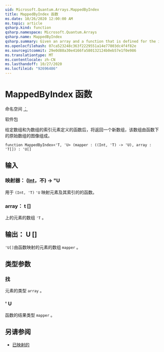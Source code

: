```yaml
---
uid: Microsoft.Quantum.Arrays.MappedByIndex
title: MappedByIndex 函数
ms.date: 10/26/2020 12:00:00 AM
ms.topic: article
qsharp.kind: function
qsharp.namespace: Microsoft.Quantum.Arrays
qsharp.name: MappedByIndex
qsharp.summary: Given an array and a function that is defined for the indexed elements of the array, returns a new array that consists of the images of the original array under the function.
ms.openlocfilehash: 07ca523248c363f2229551a14e77803dc4f4f82e
ms.sourcegitcommit: 29e0d88a30e4166fa580132124b0eb57e1f0e986
ms.translationtype: MT
ms.contentlocale: zh-CN
ms.lasthandoff: 10/27/2020
ms.locfileid: "92696486"
---
```

# <a name="mappedbyindex-function"></a>MappedByIndex 函数

命名空间 [：](xref:Microsoft.Quantum.Arrays)

软件包 [](https://nuget.org/packages/)


给定数组和为数组的索引元素定义的函数后，将返回一个新数组，该数组由函数下的原始数组的图像组成。

```qsharp
function MappedByIndex<'T, 'U> (mapper : ((Int, 'T) -> 'U), array : 'T[]) : 'U[]
```


## <a name="input"></a>输入

### <a name="mapper--intt---u"></a>映射器： ([Int](xref:microsoft.quantum.lang-ref.int)，不) -> "U

用于 `(Int, 'T)` `'U` 映射元素及其索引的的函数。


### <a name="array--t"></a>array： t []

上的元素的数组 `'T` 。



## <a name="output--u"></a>输出： U []

`'U[]`由函数映射的元素的数组 `mapper` 。

## <a name="type-parameters"></a>类型参数

### <a name="t"></a>找

元素的类型 `array` 。
### <a name="u"></a>' U

函数的结果类型 `mapper` 。

## <a name="see-also"></a>另请参阅

- [已映射的](xref:Microsoft.Quantum.Arrays.Mapped)